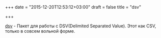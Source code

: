 +++
date = "2015-12-20T12:53:12+03:00"
draft = false
title = "dsv"

+++

<p><a href="https://github.com/shulhan/dsv">dsv</a>&nbsp;- Пакет для работы с DSV(Delimited Separated Value). Этот как&nbsp;CSV, только в совсем вольной форме.</p>

